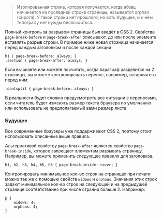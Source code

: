 > Изолированная строка, которая получается, когда абзац начинается на последней строке страницы, называется orphan (сирота). У такой строки нет прошлого, но есть будущее, и о нём типографу нет нужды беспокоиться.

Полный контроль за разрывом страницы был введёт в <abbr>CSS</abbr> 2. Свойства `page-break-before` и `page-break-after` описывают, до или после элемента вставлять разрыв строки. В примере ниже новая страница начинается перед каждым заголовком и после каждой секции.

	h1 { page-break-before: always; }
	.section { page-break-after: always; }

Если вы знаете или можете посчитать, когда параграф разделится на 2 страницы, вы можете контролировать перенос, например, вставляя его перед ним:

	.dontsplit { page-break-before: always; }

В реальности будет сложно предусмотреть все ситуации с переносами, если читатель будет изменять размер текста браузера по умолчанию или использовать не предполагаемый вами размер листа.

### Будущее

Все современные браузеры уже поддерживают <abbr>CSS</abbr> 2, поэтому стоит использовать описанные выше правила.

Альтернативой свойству `page-break-after` является свойство `page-break-inside`, которое запрещает элементам разрывать страницу. Например, вы можете применить следующее правило для заголовков.

	h1, h2, h3, h4, h5, h6 { page-break-inside: never; }

Контролировать минимальное кол-во строк на страницах при печати можно так же с помощью свойств `widows` и `orphans`. Значения этих строк задают минимальное кол-во строк на следующей и на предыдущей странице соответственно при числе страниц больше 2. Например:

	p {
		widows: 4;
		orphans: 4;
	}